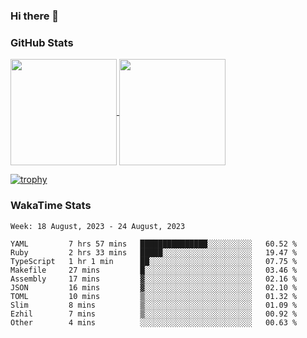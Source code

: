 ### Hi there 👋

### GitHub Stats

<a href="https://github.com/anuraghazra/github-readme-stats">
  <img align="center" height="170px" src="https://github-readme-stats.vercel.app/api/top-langs/?username=tksfjt1024&layout=compact&count_private=true&show_icons=true&show_icons=true&theme=graywhite" />
</a>
<a href="https://github.com/anuraghazra/github-readme-stats">
  <img align="center" height="170px" src="https://github-readme-stats.vercel.app/api?username=tksfjt1024&count_private=true&show_icons=true&show_icons=true&theme=graywhite" />
</a>

[![trophy](https://github-profile-trophy.vercel.app/?username=tksfjt1024)](https://github.com/ryo-ma/github-profile-trophy)

### WakaTime Stats

<!--START_SECTION:waka-->
```text
Week: 18 August, 2023 - 24 August, 2023

YAML         7 hrs 57 mins   ███████████████░░░░░░░░░░   60.52 % 
Ruby         2 hrs 33 mins   █████░░░░░░░░░░░░░░░░░░░░   19.47 % 
TypeScript   1 hr 1 min      ██░░░░░░░░░░░░░░░░░░░░░░░   07.75 % 
Makefile     27 mins         █░░░░░░░░░░░░░░░░░░░░░░░░   03.46 % 
Assembly     17 mins         ▓░░░░░░░░░░░░░░░░░░░░░░░░   02.16 % 
JSON         16 mins         ▓░░░░░░░░░░░░░░░░░░░░░░░░   02.10 % 
TOML         10 mins         ▒░░░░░░░░░░░░░░░░░░░░░░░░   01.32 % 
Slim         8 mins          ▒░░░░░░░░░░░░░░░░░░░░░░░░   01.09 % 
Ezhil        7 mins          ▒░░░░░░░░░░░░░░░░░░░░░░░░   00.92 % 
Other        4 mins          ░░░░░░░░░░░░░░░░░░░░░░░░░   00.63 % 
```
<!--END_SECTION:waka-->
